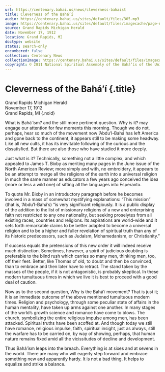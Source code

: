 ```yaml
---
url: https://centenary.bahai.us/news/cleverness-bahaist
title: Cleverness of the Bahá’í
audio: https://centenary.bahai.us/sites/default/files/305.mp3
image: https://centenary.bahai.us/sites/default/files/imagecache/page-main-image/images/press_clippings/11-17-19%20Grand%20Rapids%20MI%20Herald%20Cleverness%20of%20the%20Baharist%28E%29.png
source: Grand Rapids Michigan Herald
date: November 17, 1912
location: Grand Rapids, MI
doctype: website
status: search-only
encumbered: false
collection: Centenary News
collectionImage: https://centenary.bahai.us/sites/default/files/imagecache/theme-image/main_image/abdulbaha-overview-small_0.jpg
copyright: © 2011 National Spiritual Assembly of the Bahá’ís of the United States
---
```



# Cleverness of the Bahá’í {.title}

Grand Rapids Michigan Herald  
November 17, 1912  
Grand Rapids, MI
{.noid}  



What is Bahá’ísm? and the still more pertinent question. Why is it? may engage our attention for few moments this morning. Though we do not, perhaps, hear so much of the movement now ‘Abdu’l-Bahá has left America and gone back to the continent, it appears still to be making some headway. Like all new cults, it has its inevitable following of the curious and the dissatisfied. But there are also those who have studied it more deeply.

Just what is it? Technically, something not a little complex, and which appealed to James T. Bixby as meriting many pages in the June issue of the North American Review; more simply and with, no embroidery, it appears to be an attempt to merge all the religions of the earth into a universal religion in much the same manner as educators a few years ago conceived the idea (more or less a wild one) of sifting all the languages into Esperanto.

To quote Mr. Bixby in an introductory paragraph before he becomes involved in a mass of somewhat mystifying explanations: “This mission” (that is, ‘Abdu’l-Bahá’s) “is very significant religiously. It is a public display of the addition to the list of missionary religions of a new and enterprising faith not restricted to any one nationality, but seeking proselytes from all existing races, countries and religions. Its aspirations are world-wide and it sets forth remarkable claims to be better adapted to become a universal religion and to be a higher and fuller revelation of spiritual truth than any of its historic predecessors, such as Judaism, Mohamedanism, or Christianity.”

If success equals the pretensions of this new order it will indeed receive much distinction. Sometimes, however, a spirit of judicious doubting is preferable to the blind rush which carries so many men, thinking men, too, off their feet. Better, like Thomas of old, to doubt and then be convinced, than to embrace and then later have to retract. The stand taken by the masses of the people, if it is not antagonistic, is probably skeptical. In these modern tumultuous times in which we live it is best to proceed with a good deal of caution.

Now as to the second question, Why is the Bahá’í movement? That is just it; it is an immediate outcome of the above mentioned tumultuous modern times. Religion and psychology, through some peculiar state of affairs in the human mentality, have taken up arms against one another. In many stages of the world’s growth science and romance have come to blows. The church, symbolizing the entire religious impulse among men, has been attacked. Spiritual truths have been scoffed at. And though today we still have romance, religious impulse, faith, spiritual insight, just as always, still the warfare has to be carried on, by way of showing, perhaps, that human nature remains fixed amid all the vicissitudes of decline and development.

Thus Bahá’ísm leaps into the breach. Everything is at sixes and at sevens in the world. There are many who will eagerly step forward and embrace something new and apparently hardy. It is not a bad thing. It helps to equalize and strike a balance.